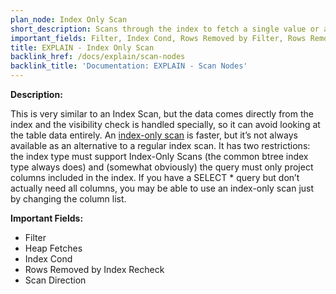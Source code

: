 ```yaml
---
plan_node: Index Only Scan
short_description: Scans through the index to fetch a single value or a range of values in index order without reading table data.
important_fields: Filter, Index Cond, Rows Removed by Filter, Rows Removed by Index Recheck, Scan Direction
title: EXPLAIN - Index Only Scan
backlink_href: /docs/explain/scan-nodes
backlink_title: 'Documentation: EXPLAIN - Scan Nodes'
---
```


**Description:**

This is very similar to an Index Scan, but the data comes directly from the index and the visibility check is handled specially, so it can avoid looking at the table data entirely. An [index-only scan](https://www.postgresql.org/docs/current/indexes-index-only-scans.html) is faster, but it’s not always available as an alternative to a regular index scan. It has two restrictions: the index type must support Index-Only Scans (the common btree index type always does) and (somewhat obviously) the query must only project columns included in the index. If you have a SELECT * query but don’t actually need all columns, you may be able to use an index-only scan just by changing the column list.

**Important Fields:**

- Filter
- Heap Fetches
- Index Cond
- Rows Removed by Index Recheck
- Scan Direction
